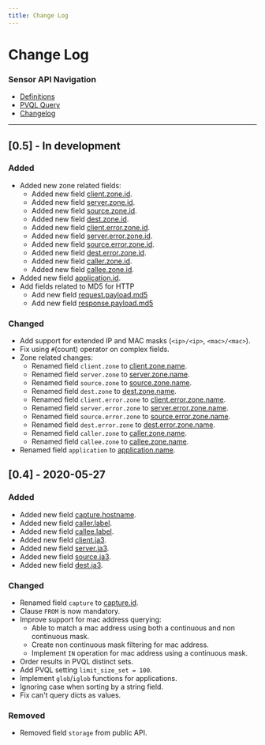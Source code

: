 ```yaml
---
title: Change Log
---
```

# Change Log

### Sensor API Navigation
* [Definitions](definitions)
* [PVQL Query](query)
* [Changelog](changelog)

---

## [0.5] - In development

### Added
- Added new zone related fields:
    - Added new field [client.zone.id](./definitions#field-client.zone.id).
    - Added new field [server.zone.id](./definitions#field-server.zone.id).
    - Added new field [source.zone.id](./definitions#field-source.zone.id).
    - Added new field [dest.zone.id](./definitions#field-dest.zone.id).
    - Added new field [client.error.zone.id](./definitions#field-client.error.zone.id).
    - Added new field [server.error.zone.id](./definitions#field-server.error.zone.id).
    - Added new field [source.error.zone.id](./definitions#field-source.error.zone.id).
    - Added new field [dest.error.zone.id](./definitions#field-dest.error.zone.id).
    - Added new field [caller.zone.id](./definitions#field-caller.zone.id).
    - Added new field [callee.zone.id](./definitions#field-callee.zone.id).
- Added new field [application.id](./definitions#field-application.id).
- Add fields related to MD5 for HTTP
    - Add new field [request.payload.md5](./definitions#field-request.payload.md5)
    - Add new field [response.payload.md5](./definitions#field-response.payload.md5)

### Changed
- Add support for extended IP and MAC masks (`<ip>/<ip>`, `<mac>/<mac>`).
- Fix using `#`(count) operator on complex fields.
- Zone related changes:
    - Renamed field `client.zone` to [client.zone.name](./definitions#field-client.zone.name).
    - Renamed field `server.zone` to [server.zone.name](./definitions#field-server.zone.name).
    - Renamed field `source.zone` to [source.zone.name](./definitions#field-source.zone.name).
    - Renamed field `dest.zone` to [dest.zone.name](./definitions#field-dest.zone.name).
    - Renamed field `client.error.zone` to [client.error.zone.name](./definitions#field-client.error.zone.name).
    - Renamed field `server.error.zone` to [server.error.zone.name](./definitions#field-server.error.zone.name).
    - Renamed field `source.error.zone` to [source.error.zone.name](./definitions#field-source.error.zone.name).
    - Renamed field `dest.error.zone` to [dest.error.zone.name](./definitions#field-dest.error.zone.name).
    - Renamed field `caller.zone` to [caller.zone.name](./definitions#field-caller.zone.name).
    - Renamed field `callee.zone` to [callee.zone.name](./definitions#field-callee.zone.name).
- Renamed field `application` to [application.name](./definitions#field-application.name).

## [0.4] - 2020-05-27

### Added
- Added new field [capture.hostname](./definitions#field-capture.hostname).
- Added new field [caller.label](./definitions#field-caller.label).
- Added new field [callee.label](./definitions#field-callee.label).
- Added new field [client.ja3](./definitions#field-client.ja3).
- Added new field [server.ja3](./definitions#field-server.ja3).
- Added new field [source.ja3](./definitions#field-source.ja3).
- Added new field [dest.ja3](./definitions#field-dest.ja3).

### Changed
- Renamed field `capture` to [capture.id](./definitions#field-capture.id).
- Clause `FROM` is now mandatory.
- Improve support for mac address querying:
    - Able to match a mac address using both a continuous and non continuous mask.
    - Create non continuous mask filtering for mac address.
    - Implement `IN` operation for mac address using a continuous mask.
- Order results in PVQL distinct sets.
- Add PVQL setting `limit_size_set = 100`.
- Implement `glob`/`iglob` functions for applications.
- Ignoring case when sorting by a string field.
- Fix can't query dicts as values.

### Removed
- Removed field `storage` from public API.
